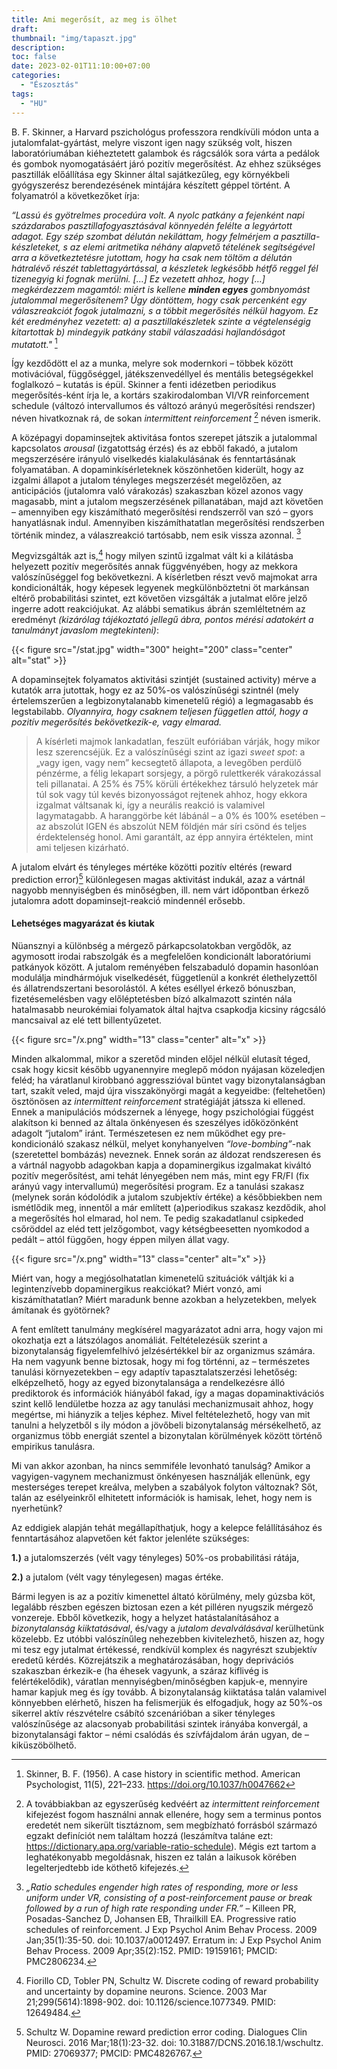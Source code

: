 ```yaml
---
title: Ami megerősít, az meg is ölhet
draft: 
thumbnail: "img/tapaszt.jpg"
description: 
toc: false
date: 2023-02-01T11:10:00+07:00
categories:
  - "Észosztás"
tags:
  - "HU"
---
```


B. F. Skinner, a Harvard pszichológus professzora rendkívüli módon unta a jutalomfalat-gyártást, melyre viszont igen nagy szükség volt, hiszen laboratóriumában kiéheztetett galambok és rágcsálók sora várta a pedálok és gombok nyomogatásáért járó pozitív megerősítést. Az ehhez szükséges pasztillák előállítása egy Skinner által sajátkezűleg, egy környékbeli gyógyszerész berendezésének mintájára készített géppel történt. A folyamatról a következőket írja:

*“Lassú és gyötrelmes procedúra volt. A nyolc patkány a fejenként napi százdarabos pasztillafogyasztásával könnyedén felélte a legyártott adagot. Egy szép szombat délután nekiláttam, hogy felmérjem a pasztilla-készleteket, s az elemi aritmetika néhány alapvető tételének segítségével arra a következtetésre jutottam, hogy ha csak nem töltöm a délután hátralévő részét tablettagyártással, a készletek legkésőbb hétfő reggel fél tizenegyig ki fognak merülni. […] Ez vezetett ahhoz, hogy […] megkérdezzem magamtól: miért is kellene **minden egyes** gombnyomást jutalommal megerősítenem? Úgy döntöttem, hogy csak percenként egy válaszreakciót fogok jutalmazni, s a többit megerősítés nélkül hagyom. Ez két eredményhez vezetett: a) a pasztillakészletek szinte a végtelenségig kitartottak b) mindegyik patkány stabil válaszadási hajlandóságot mutatott."* [^1]

[^1]: Skinner, B. F. (1956). A case history in scientific method. American Psychologist, 11(5), 221–233. https://doi.org/10.1037/h0047662

Így kezdődött el az a munka, melyre sok modernkori – többek között motivációval, függőséggel, játékszenvedéllyel és mentális betegségekkel foglalkozó – kutatás is épül. Skinner a fenti idézetben periodikus megerősítés-ként írja le, a kortárs szakirodalomban VI/VR reinforcement schedule (változó intervallumos és változó arányú megerősítési rendszer) néven hivatkoznak rá, de sokan *intermittent reinforcement* [^2] néven ismerik. 

[^2]: A továbbiakban az egyszerűség kedvéért az *intermittent reinforcement* kifejezést fogom használni annak ellenére, hogy sem a terminus pontos eredetét nem sikerült tisztáznom, sem megbízható forrásból származó egzakt definíciót nem találtam hozzá (leszámítva taláne ezt: https://dictionary.apa.org/variable-ratio-schedule). Mégis ezt tartom a leghatékonyabb megoldásnak, hiszen ez talán a laikusok körében legelterjedtebb ide köthető kifejezés.

A középagyi dopaminsejtek aktivitása fontos szerepet játszik a jutalommal kapcsolatos *arousal* (izgatottság érzés) és az ebből fakadó, a jutalom megszerzésére irányuló viselkedés kialakulásának és fenntartásának folyamatában. A dopaminkísérleteknek köszönhetően kiderült, hogy az izgalmi állapot a jutalom tényleges megszerzését megelőzően, az anticipációs (jutalomra való várakozás) szakaszban közel azonos vagy magasabb, mint a jutalom megszerzésének pillanatában, majd azt követően – amennyiben egy kiszámítható megerősítési rendszerről van szó – gyors hanyatlásnak indul. Amennyiben kiszámíthatatlan megerősítési rendszerben történik mindez, a válaszreakció tartósabb, nem esik vissza azonnal. [^3] 

[^3]: *„Ratio schedules engender high rates of responding, more or less uniform under VR, consisting of a post-reinforcement pause or break followed by a run of high rate responding under FR.”* – Killeen PR, Posadas-Sanchez D, Johansen EB, Thrailkill EA. Progressive ratio schedules of reinforcement. J Exp Psychol Anim Behav Process. 2009 Jan;35(1):35-50. doi: 10.1037/a0012497. Erratum in: J Exp Psychol Anim Behav Process. 2009 Apr;35(2):152. PMID: 19159161; PMCID: PMC2806234.

Megvizsgálták azt is,[^4] hogy milyen szintű izgalmat vált ki a kilátásba helyezett pozitív megerősítés annak függvényében, hogy az mekkora valószínűséggel fog bekövetkezni. A kísérletben részt vevő majmokat arra kondicionálták, hogy képesek legyenek megkülönböztetni öt markánsan eltérő probabilitási szintet, ezt követően vizsgálták a jutalmat előre jelző ingerre adott reakciójukat. Az alábbi sematikus ábrán szemléltetném az eredményt *(kizárólag tájékoztató jellegű ábra, pontos mérési adatokért a tanulmányt javaslom megtekinteni)*:

[^4]: Fiorillo CD, Tobler PN, Schultz W. Discrete coding of reward probability and uncertainty by dopamine neurons. Science. 2003 Mar 21;299(5614):1898-902. doi: 10.1126/science.1077349. PMID: 12649484.

{{< figure src="/stat.jpg" width="300" height="200" class="center" alt="stat" >}}

A dopaminsejtek folyamatos aktivitási szintjét (sustained activity) mérve a kutatók arra jutottak, hogy ez az 50%-os valószínűségi szintnél (mely értelemszerűen a legbizonytalanabb kimenetelű régió) a legmagasabb és legstabilabb. *Olyannyira, hogy csaknem teljesen független attól, hogy a pozitív megerősítés bekövetkezik-e, vagy elmarad.* 
> A kísérleti majmok lankadatlan, feszült eufóriában várják, hogy mikor lesz szerencséjük. Ez a valószínűségi szint az igazi *sweet spot*: a „vagy igen, vagy nem” kecsegtető állapota, a levegőben perdülő pénzérme, a félig lekapart sorsjegy, a pörgő rulettkerék várakozással teli pillanatai. A 25% és 75% körüli értékekhez társuló helyzetek már túl sok vagy túl kevés bizonyosságot rejtenek ahhoz, hogy ekkora izgalmat váltsanak ki, így a neurális reakció is valamivel lagymatagabb. A haranggörbe két lábánál – a 0% és 100% esetében – az abszolút IGEN és abszolút NEM földjén már síri csönd és teljes érdektelenség honol. Ami garantált, az épp annyira értéktelen, mint ami teljesen kizárható.

A jutalom elvárt és tényleges mértéke közötti pozitív eltérés (reward prediction error)[^5] különlegesen magas aktivitást indukál, azaz a vártnál nagyobb mennyiségben és minőségben, ill. nem várt időpontban érkező jutalomra adott dopaminsejt-reakció mindennél erősebb.

[^5]: Schultz W. Dopamine reward prediction error coding. Dialogues Clin Neurosci. 2016 Mar;18(1):23-32. doi: 10.31887/DCNS.2016.18.1/wschultz. PMID: 27069377; PMCID: PMC4826767.

#### Lehetséges magyarázat és kiutak 

Nüansznyi a különbség a mérgező párkapcsolatokban vergődők, az agymosott irodai rabszolgák és a megfelelően kondicionált laboratóriumi patkányok között. A jutalom reményében felszabaduló dopamin hasonlóan modulálja mindhármójuk viselkedését, függetlenül a konkrét élethelyzettől és állatrendszertani besorolástól. A kétes eséllyel érkező bónuszban, fizetésemelésben vagy előléptetésben bízó alkalmazott szintén nála hatalmasabb neurokémiai folyamatok által hajtva csapkodja kicsiny rágcsáló mancsaival az elé tett billentyűzetet.

{{< figure src="/x.png" width="13" class="center" alt="x" >}}

Minden alkalommal, mikor a szeretőd minden előjel nélkül elutasít téged, csak hogy kicsit később ugyanennyire meglepő módon nyájasan közeledjen feléd; ha váratlanul kirobbanó aggresszióval büntet vagy bizonytalanságban tart, szakít veled, majd újra visszakönyörgi magát a kegyeidbe: (feltehetően) ösztönösen az *intermittent reinforcement* stratégiáját játssza ki ellened. Ennek a manipulációs módszernek a lényege, hogy pszichológiai függést alakítson ki benned az általa önkényesen és szeszélyes időközönként adagolt “jutalom” iránt. Természetesen ez nem működhet egy pre-kondicionáló szakasz nélkül, melyet konyhanyelven *“love-bombing”*-nak (szeretettel bombázás) neveznek. Ennek során az áldozat rendszeresen és a vártnál nagyobb adagokban kapja a dopaminergikus izgalmakat kiváltó pozitív megerősítést, ami tehát lényegében nem más, mint egy FR/FI (fix arányú vagy intervallumú) megerősítési program. Ez a tanulási szakasz (melynek során kódolódik a jutalom szubjektív értéke) a későbbiekben nem ismétlődik meg, innentől a már említett (a)periodikus szakasz kezdődik, ahol a megerősítés hol elmarad, hol nem. Te pedig szakadatlanul csipkeded csőröddel az eléd tett jelzőgombot, vagy kétségbeesetten nyomkodod a pedált – attól függően, hogy éppen milyen állat vagy.

{{< figure src="/x.png" width="13" class="center" alt="x" >}}

Miért van, hogy a megjósolhatatlan kimenetelű szituációk váltják ki a legintenzívebb dopaminergikus reakciókat? Miért vonzó, ami kiszámíthatatlan? Miért maradunk benne azokban a helyzetekben, melyek ámítanak és gyötörnek?

A fent említett tanulmány megkísérel magyarázatot adni arra, hogy vajon mi okozhatja ezt a látszólagos anomáliát. Feltételezésük szerint a bizonytalanság figyelemfelhívó jelzésértékkel bír az organizmus számára. Ha nem vagyunk benne biztosak, hogy mi fog történni, az – természetes tanulási környezetekben – egy adaptív tapasztalatszerzési lehetőség: elképzelhető, hogy az egyed bizonytalansága a rendelkezésre álló prediktorok és információk hiányából fakad, így a magas dopaminaktivációs szint kellő lendületbe hozza az agy tanulási mechanizmusait ahhoz, hogy megértse, mi hiányzik a teljes képhez. Mivel feltételezhető, hogy van mit tanulni a helyzetből s ily módon a jövőbeli bizonytalanság mérsékelhető, az organizmus több energiát szentel a bizonytalan körülmények között történő empirikus tanulásra.

Mi van akkor azonban, ha nincs semmiféle levonható tanulság? Amikor a vagyigen-vagynem mechanizmust önkényesen használják ellenünk, egy mesterséges terepet kreálva, melyben a szabályok folyton változnak? Sőt, talán az esélyeinkről elhitetett információk is hamisak, lehet, hogy nem is nyerhetünk?

Az eddigiek alapján tehát megállapíthatjuk, hogy a kelepce felállításához és fenntartásához alapvetően két faktor jelenléte szükséges: 

**1.)** a jutalomszerzés (vélt vagy tényleges) 50%-os probabilitási rátája, 

**2.)** a jutalom (vélt vagy ténylegesen) magas értéke. 

Bármi legyen is az a pozitív kimenettel áltató körülmény, mely gúzsba köt, legalább részben egészen biztosan ezen a két pilléren nyugszik mérgező vonzereje. Ebből következik, hogy a helyzet hatástalanításához a *bizonytalanság kiiktatásával*, és/vagy a *jutalom devalválásával* kerülhetünk közelebb. Ez utóbbi valószínűleg nehezebben kivitelezhető, hiszen az, hogy mi tesz egy jutalmat értékessé, rendkívül komplex és nagyrészt szubjektív eredetű kérdés. Közrejátszik a meghatározásában, hogy deprivációs szakaszban érkezik-e (ha éhesek vagyunk, a száraz kiflivég is felértékelődik), váratlan mennyiségben/minőségben kapjuk-e, mennyire hamar kapjuk meg és így tovább. A bizonytalanság kiiktatása talán valamivel könnyebben elérhető, hiszen ha felismerjük és elfogadjuk, hogy az 50%-os sikerrel aktív részvételre csábító szcenárióban a siker tényleges valószínűsége az alacsonyab probabilitási szintek irányába konvergál, a bizonytalansági faktor – némi csalódás és szívfájdalom árán ugyan, de – kiküszöbölhető. 